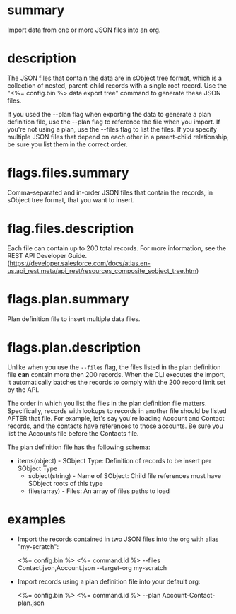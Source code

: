 # summary

Import data from one or more JSON files into an org.

# description

The JSON files that contain the data are in sObject tree format, which is a collection of nested, parent-child records with a single root record. Use the "<%= config.bin %> data export tree" command to generate these JSON files.

If you used the --plan flag when exporting the data to generate a plan definition file, use the --plan flag to reference the file when you import. If you're not using a plan, use the --files flag to list the files. If you specify multiple JSON files that depend on each other in a parent-child relationship, be sure you list them in the correct order.

# flags.files.summary

Comma-separated and in-order JSON files that contain the records, in sObject tree format, that you want to insert.

# flag.files.description

Each file can contain up to 200 total records. For more information, see the REST API Developer Guide. (https://developer.salesforce.com/docs/atlas.en-us.api_rest.meta/api_rest/resources_composite_sobject_tree.htm)

# flags.plan.summary

Plan definition file to insert multiple data files.

# flags.plan.description

Unlike when you use the `--files` flag, the files listed in the plan definition file **can** contain more then 200 records. When the CLI executes the import, it automatically batches the records to comply with the 200 record limit set by the API.

The order in which you list the files in the plan definition file matters. Specifically, records with lookups to records in another file should be listed AFTER that file. For example, let's say you're loading Account and Contact records, and the contacts have references to those accounts. Be sure you list the Accounts file before the Contacts file.

The plan definition file has the following schema:

- items(object) - SObject Type: Definition of records to be insert per SObject Type
  - sobject(string) - Name of SObject: Child file references must have SObject roots of this type
  - files(array) - Files: An array of files paths to load

# examples

- Import the records contained in two JSON files into the org with alias "my-scratch":

  <%= config.bin %> <%= command.id %> --files Contact.json,Account.json --target-org my-scratch

- Import records using a plan definition file into your default org:

  <%= config.bin %> <%= command.id %> --plan Account-Contact-plan.json

